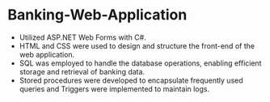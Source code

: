 # Banking-Web-Application
* Utilized ASP.NET Web Forms with C#.
* HTML and CSS were used to design and structure the front-end of the web application. 
* SQL was employed to handle the database operations, enabling efficient storage and retrieval of banking data.
* Stored procedures were developed to encapsulate frequently used queries and Triggers were implemented to maintain logs.
